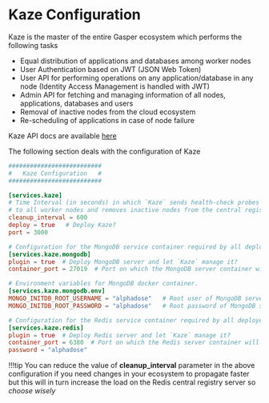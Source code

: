 # Kaze Configuration

Kaze is the master of the entire Gasper ecosystem which performs the following tasks

* Equal distribution of applications and databases among worker nodes
* User Authentication based on JWT (JSON Web Token)
* User API for performing operations on any application/database in any node (Identity Access Management is handled with JWT)
* Admin API for fetching and managing information of all nodes, applications, databases and users
* Removal of inactive nodes from the cloud ecosystem
* Re-scheduling of applications in case of node failure

Kaze API docs are available [here](/api)

The following section deals with the configuration of Kaze

```toml
##########################
#   Kaze Configuration   #
##########################

[services.kaze]
# Time Interval (in seconds) in which `Kaze` sends health-check probes
# to all worker nodes and removes inactive nodes from the central registry-server.
cleanup_interval = 600
deploy = true   # Deploy Kaze?
port = 3000

# Configuration for the MongoDB service container required by all deployed services.
[services.kaze.mongodb]
plugin = true  # Deploy MongoDB server and let `Kaze` manage it?
container_port = 27019  # Port on which the MongoDB server container will run

# Environment variables for MongoDB docker container.
[services.kaze.mongodb.env]
MONGO_INITDB_ROOT_USERNAME = "alphadose"   # Root user of MongoDB server inside the container
MONGO_INITDB_ROOT_PASSWORD = "alphadose"   # Root password of MongoDB server inside the container

# Configuration for the Redis service container required by all deployed services.
[services.kaze.redis]
plugin = true  # Deploy Redis server and let `Kaze` manage it?
container_port = 6380  # Port on which the Redis server container will run
password = "alphadose"

```

!!!tip
    You can reduce the value of **cleanup_interval** parameter in the above configuration if you need changes in your ecosystem to propagate faster but this will in turn increase the load on the Redis central registry server so *choose wisely*
